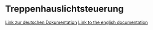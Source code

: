 # Treppenhauslichtsteuerung

[Link zur deutschen Dokumentation](https://www.symcon.de/de/service/dokumentation/modulreferenz/treppenhauslichtsteuerung/)
[Link to the english documentation](https://www.symcon.de/en/service/documentation/module-reference/staircase-light-controls/)